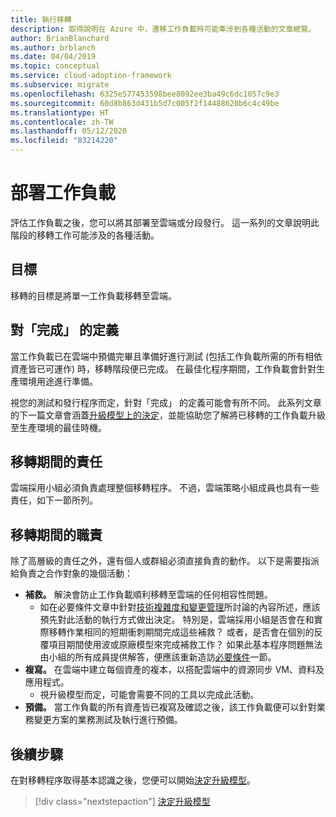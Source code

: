 ```yaml
---
title: 執行移轉
description: 取得說明在 Azure 中，遷移工作負載時可能牽涉到各種活動的文章總覽。
author: BrianBlanchard
ms.author: brblanch
ms.date: 04/04/2019
ms.topic: conceptual
ms.service: cloud-adoption-framework
ms.subservice: migrate
ms.openlocfilehash: 6325e577453598bee8092ee3ba49c6dc1057c9e3
ms.sourcegitcommit: 60d8b863d431b5d7c005f2f14488620b6c4c49be
ms.translationtype: HT
ms.contentlocale: zh-TW
ms.lasthandoff: 05/12/2020
ms.locfileid: "83214220"
---
```

# <a name="deploy-workloads"></a>部署工作負載

評估工作負載之後，您可以將其部署至雲端或分段發行。 這一系列的文章說明此階段的移轉工作可能涉及的各種活動。

## <a name="objective"></a>目標

移轉的目標是將單一工作負載移轉至雲端。

## <a name="definition-of-_done_"></a>對「完成」  的定義

當工作負載已在雲端中預備完畢且準備好進行測試 (包括工作負載所需的所有相依資產皆已可運作) 時，移轉階段便已完成。 在最佳化程序期間，工作負載會針對生產環境用途進行準備。

視您的測試和發行程序而定，針對「完成」  的定義可能會有所不同。 此系列文章的下一篇文章會涵蓋[升級模型上的決定](./promotion-models.md)，並能協助您了解將已移轉的工作負載升級至生產環境的最佳時機。

## <a name="accountability-during-migration"></a>移轉期間的責任

雲端採用小組必須負責處理整個移轉程序。 不過，雲端策略小組成員也具有一些責任，如下一節所列。

## <a name="responsibilities-during-migration"></a>移轉期間的職責

除了高層級的責任之外，還有個人或群組必須直接負責的動作。 以下是需要指派給負責之合作對象的幾個活動：

- **補救。** 解決會防止工作負載順利移轉至雲端的任何相容性問題。
  - 如在必要條件文章中針對[技術複雜度和變更管理](../prerequisites/technical-complexity.md)所討論的內容所述，應該預先對此活動的執行方式做出決定。 特別是，雲端採用小組是否會在和實際移轉作業相同的短期衝刺期間完成這些補救？ 或者，是否會在個別的反覆項目期間使用波或原廠模型來完成補救工作？ 如果此基本程序問題無法由小組的所有成員提供解答，便應該重新造訪[必要條件](../prerequisites/index.md)一節。
- **複寫。** 在雲端中建立每個資產的複本，以搭配雲端中的資源同步 VM、資料及應用程式。
  - 視升級模型而定，可能會需要不同的工具以完成此活動。
- **預備。** 當工作負載的所有資產皆已複寫及確認之後，該工作負載便可以針對業務變更方案的業務測試及執行進行預備。

## <a name="next-steps"></a>後續步驟

在對移轉程序取得基本認識之後，您便可以開始[決定升級模型](./promotion-models.md)。

> [!div class="nextstepaction"]
> [決定升級模型](./promotion-models.md)
